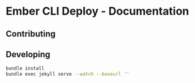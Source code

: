 # Ember CLI Deploy - Documentation

## Contributing

## Developing

```sh
bundle install
bundle exec jekyll serve --watch --baseurl ''
```
